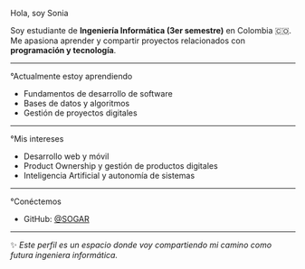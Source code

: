 Hola, soy Sonia  

Soy estudiante de **Ingeniería Informática (3er semestre)** en Colombia 🇨🇴.  
Me apasiona aprender y compartir proyectos relacionados con **programación y tecnología**.  

---

°Actualmente estoy aprendiendo
- Fundamentos de desarrollo de software  
- Bases de datos y algoritmos  
- Gestión de proyectos digitales  

---

°Mis intereses
- Desarrollo web y móvil  
- Product Ownership y gestión de productos digitales  
- Inteligencia Artificial y autonomía de sistemas  

---

°Conéctemos
- GitHub: [@SOGAR](https://github.com/SOGAR)  
  

---

✨ *Este perfil es un espacio donde voy compartiendo mi camino como futura ingeniera informática.*  

